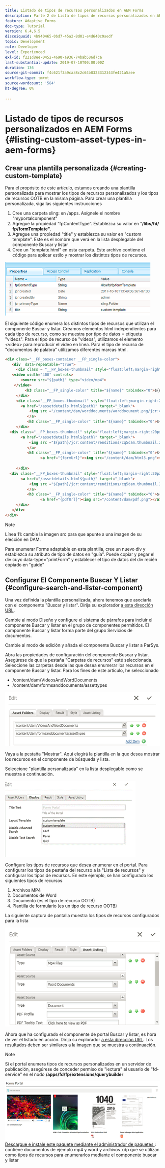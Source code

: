 ```yaml
---
title: Listado de tipos de recursos personalizados en AEM Forms
description: Parte 2 de Lista de tipos de recursos personalizados en AEM Forms
feature: Adaptive Forms
doc-type: Tutorial
version: 6.4,6.5
discoiquuid: 4b940465-0bd7-45a2-8d01-e4d640c9aedf
topic: Development
role: Developer
level: Experienced
exl-id: f221d8ee-0452-4690-a936-74bab506d7ca
last-substantial-update: 2019-07-10T00:00:00Z
duration: 136
source-git-commit: f4c621f3a9caa8c2c64b8323312343fe421a5aee
workflow-type: tm+mt
source-wordcount: '584'
ht-degree: 0%

---
```


# Listado de tipos de recursos personalizados en AEM Forms {#listing-custom-asset-types-in-aem-forms}

## Crear una plantilla personalizada {#creating-custom-template}

Para el propósito de este artículo, estamos creando una plantilla personalizada para mostrar los tipos de recursos personalizados y los tipos de recursos OOTB en la misma página. Para crear una plantilla personalizada, siga las siguientes instrucciones

1. Cree una carpeta sling: en /apps. Asígnele el nombre &quot;myportalcomponent&quot;
1. Agregue la propiedad “fpContentType”. Establezca su valor en &quot;**/libs/fd/ fp/formTemplate&quot;.**
1. Agregue una propiedad &quot;title&quot; y establezca su valor en &quot;custom template&quot;. Este es el nombre que verá en la lista desplegable del componente Buscar y listar
1. Cree un &quot;template.html&quot; en esta carpeta. Este archivo contiene el código para aplicar estilo y mostrar los distintos tipos de recursos.

![appsfolder](assets/appsfolder_.png)

El siguiente código enumera los distintos tipos de recursos que utilizan el componente Buscar y listar. Creamos elementos html independientes para cada tipo de recurso, como se muestra por tipo de datos = etiqueta &quot;videos&quot;. Para el tipo de recurso de &quot;vídeos&quot;, utilizamos el elemento &lt;vídeo> para reproducir el vídeo en línea. Para el tipo de recurso de &quot;documentos de palabra&quot; utilizamos diferentes marcas html.

```html
<div class="__FP_boxes-container __FP_single-color">
   <div  data-repeatable="true">
     <div class = "__FP_boxes-thumbnail" style="float:left;margin-right:20px;" data-type = "videos">
   <video width="400" controls>
       <source src="${path}" type="video/mp4">
    </video>
         <h3 class="__FP_single-color" title="${name}" tabindex="0">${name}</h3>
     </div>
     <div class="__FP_boxes-thumbnail" style="float:left;margin-right:20px;" data-type = "worddocuments">
       <a href="/assetdetails.html${path}" target="_blank">
           <img src ="/content/dam/worddocuments/worddocument.png/jcr:content/renditions/cq5dam.thumbnail.319.319.png"/>
          </a>
          <h3 class="__FP_single-color" title="${name}" tabindex="0">${name}</h3>
     </div>
  <div class="__FP_boxes-thumbnail" style="float:left;margin-right:20px;" data-type = "xfaForm">
       <a href="/assetdetails.html${path}" target="_blank">
           <img src ="${path}/jcr:content/renditions/cq5dam.thumbnail.319.319.png"/>
          </a>
          <h3 class="__FP_single-color" title="${name}" tabindex="0">${name}</h3>
                <a href="{formUrl}"><img src="/content/dam/html5.png"></a><p>

     </div>
  <div class="__FP_boxes-thumbnail" style="float:left;margin-right:20px;" data-type = "printForm">
       <a href="/assetdetails.html${path}" target="_blank">
           <img src ="${path}/jcr:content/renditions/cq5dam.thumbnail.319.319.png"/>
          </a>
          <h3 class="__FP_single-color" title="${name}" tabindex="0">${name}</h3>
                <a href="{pdfUrl}"><img src="/content/dam/pdf.png"></a><p>
     </div>
   </div>
</div>
```

>[!NOTE]
>
>Línea 11: cambie la imagen src para que apunte a una imagen de su elección en DAM.
>
>Para enumerar Forms adaptable en esta plantilla, cree un nuevo div y establezca su atributo de tipo de datos en &quot;guía&quot;. Puede copiar y pegar el div cuyo data-type=&quot;printForm&quot; y establecer el tipo de datos del div recién copiado en &quot;guide&quot;

## Configurar El Componente Buscar Y Listar {#configure-search-and-lister-component}

Una vez definida la plantilla personalizada, ahora tenemos que asociarla con el componente &quot;Buscar y listar&quot;. Dirija su explorador [a esta dirección URL](http://localhost:4502/editor.html/content/AemForms/CustomPortal.html).

Cambie al modo Diseño y configure el sistema de párrafos para incluir el componente Buscar y listar en el grupo de componentes permitidos. El componente Buscar y listar forma parte del grupo Servicios de documentos.

Cambie al modo de edición y añada el componente Buscar y listar a ParSys.

Abra las propiedades de configuración del componente Buscar y listar. Asegúrese de que la pestaña &quot;Carpetas de recursos&quot; esté seleccionada. Seleccione las carpetas desde las que desea enumerar los recursos en el componente Buscar y listar. Para los fines de este artículo, he seleccionado

* /content/dam/VideosAndWordDocuments
* /content/dam/formsanddocuments/assettypes

![carpeta de recursos](assets/selectingassetfolders.png)

Vaya a la pestaña &quot;Mostrar&quot;. Aquí elegirá la plantilla en la que desea mostrar los recursos en el componente de búsqueda y lista.

Seleccione &quot;plantilla personalizada&quot; en la lista desplegable como se muestra a continuación.

![lista de búsqueda](assets/searchandlistercomponent.gif)

Configure los tipos de recursos que desea enumerar en el portal. Para configurar los tipos de pestaña del recurso a la &quot;Lista de recursos&quot; y configurar los tipos de recursos. En este ejemplo, se han configurado los siguientes tipos de recursos

1. Archivos MP4
1. Documentos de Word
1. Documento (es el tipo de recurso OOTB)
1. Plantilla de formulario (es un tipo de recurso OOTB)

La siguiente captura de pantalla muestra los tipos de recursos configurados para la lista

![tipos de recurso](assets/assettypes.png)

Ahora que ha configurado el componente de portal Buscar y listar, es hora de ver el listado en acción. Dirija su explorador [a esta dirección URL](http://localhost:4502/content/AemForms/CustomPortal.html?wcmmode=disabled). Los resultados deben ser similares a la imagen que se muestra a continuación.

>[!NOTE]
>
>Si el portal enumera tipos de recursos personalizados en un servidor de publicación, asegúrese de conceder permiso de &quot;lectura&quot; al usuario de &quot;fd-service&quot; en el nodo **/apps/fd/fp/extensions/querybuilder**

![tipos de recurso](assets/assettypeslistings.png)
[Descargue e instale este paquete mediante el administrador de paquetes.](assets/customassettypekt1.zip): contiene documentos de ejemplo mp4 y word y archivos xdp que se utilizan como tipos de recursos para enumerarlos mediante el componente buscar y listar
